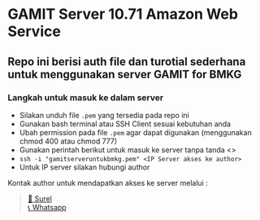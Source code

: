 # GAMIT Server 10.71 Amazon Web Service
## Repo ini berisi auth file dan turotial sederhana untuk menggunakan server GAMIT for BMKG

### Langkah untuk masuk ke dalam server
- Silakan unduh file `.pem` yang tersedia pada repo ini
- Gunakan bash terminal atau SSH Client sesuai kebutuhan anda
- Ubah permission pada file `.pem` agar dapat digunakan (menggunakan chmod 400 atau chmod 777)
- Gunakan perintah berikut untuk masuk ke server tanpa tanda <> 
- `ssh -i "gamitserveruntukbmkg.pem" <IP Server akses ke author>`
- Untuk IP server silakan hubungi author

Kontak author untuk mendapatkan akses ke server melalui :
>[:incoming_envelope:   Surel](mailto:mailto:muhammad.suyudi@bmkg.go.id?cc=yyudie@gmail.com&bcc=&subject=Permohonan%20akses%20server%20GAMIT%20BMKG&body=)\
>[:telephone_receiver:  Whatsapp](https://wa.me/send?phone=6287765162176&text=Permohonan%20akses%20server%20GAMIT%20BMKG)
